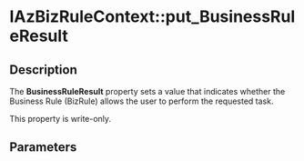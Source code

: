 # IAzBizRuleContext::put_BusinessRuleResult

## Description

The **BusinessRuleResult** property sets a value that indicates whether the Business Rule (BizRule) allows the user to perform the requested task.

This property is write-only.

## Parameters